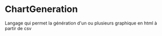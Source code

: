 # ChartGeneration
Langage qui permet la génération d'un ou plusieurs graphique en html à partir de csv
